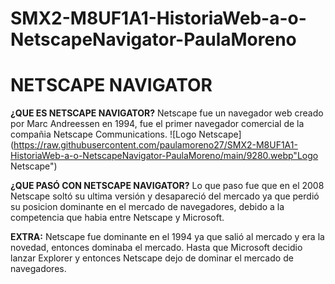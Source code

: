 # SMX2-M8UF1A1-HistoriaWeb-a-o-NetscapeNavigator-PaulaMoreno
# NETSCAPE NAVIGATOR

**¿QUE ES NETSCAPE NAVIGATOR?**
Netscape fue un navegador web creado por Marc Andreessen en 1994, fue el primer navegador comercial de la compañia Netscape Communications.
![Logo Netscape](https://raw.githubusercontent.com/paulamoreno27/SMX2-M8UF1A1-HistoriaWeb-a-o-NetscapeNavigator-PaulaMoreno/main/9280.webp"Logo Netscape")


**¿QUE PASÓ CON NETSCAPE NAVIGATOR?**
Lo que paso fue que en el 2008 Netscape soltó su ultima versión y desapareció del mercado ya que perdió su posicion dominante en el mercado de navegadores, debido a la competencia que habia entre Netscape y Microsoft.

**EXTRA:**
Netscape fue dominante en el 1994 ya que salió al mercado y era la novedad, entonces dominaba el mercado. Hasta que Microsoft decidio lanzar Explorer y entonces Netscape dejo de dominar el mercado de navegadores.
